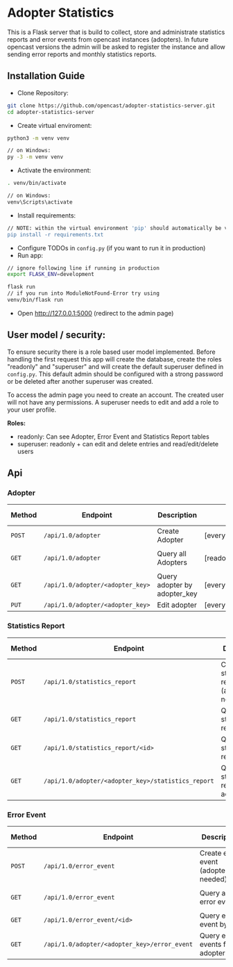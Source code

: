 # Adopter Statistics

This is a Flask server that is build to collect, store and administrate statistics reports and error events from 
opencast instances (adopters). 
In future opencast versions the admin will be asked to
register the instance and allow sending error reports and monthly statistics reports.

## Installation Guide

- Clone Repository:
```bash
git clone https://github.com/opencast/adopter-statistics-server.git
cd adopter-statistics-server
```
- Create virtual enviroment:
```bash
python3 -m venv venv

// on Windows:
py -3 -m venv venv
```
- Activate the environment:
```bash
. venv/bin/activate

// on Windows:
venv\Scripts\activate
```
- Install requirements:
```bash
// NOTE: within the virtual environment 'pip' should automatically be version 3.x - use pip3 if it isn't
pip install -r requirements.txt
```
- Configure TODOs in `config.py` (if you want to run it in production)
- Run app:
```bash
// ignore following line if running in production
export FLASK_ENV=development

flask run
// if you run into ModuleNotFound-Error try using
venv/bin/flask run
```
- Open http://127.0.0.1:5000 (redirect to the admin page)

## User model / security:
To ensure security there is a role based user model implemented.
Before handling the first request this app will create the database, create the roles "readonly" and "superuser"
and will create the default superuser defined in `config.py`. This default admin should be configured with a strong
password or be deleted after another superuser was created.

To access the admin page you need to create an account. The created user will not have any permissions.
A superuser needs to edit and add a role to your user profile.

**Roles:**
* readonly: Can see Adopter, Error Event and Statistics Report tables
* superuser: readonly + can edit and delete entries and read/edit/delete users

## Api
### Adopter
Method | Endpoint | Description | Auth | Query param 
------ | -------- | ----------- | ---- | -----------
`POST` | `/api/1.0/adopter` | Create Adopter | [everybody] | 
`GET` | `/api/1.0/adopter` | Query all Adopters | [readonly/superuser] | `__limit` & `__offset`
`GET` | `/api/1.0/adopter/<adopter_key>` | Query adopter by adopter_key | [everybody] |
`PUT` | `/api/1.0/adopter/<adopter_key>` | Edit adopter | [everybody] |

### Statistics Report
Method | Endpoint | Description | Auth | Query param 
------ | -------- | ----------- | ---- | -----------
`POST` | `/api/1.0/statistics_report` | Create statistics report (adopter_key needed) | [everybody] | 
`GET` | `/api/1.0/statistics_report` | Query all statistic reports | [readonly/superuser] | `__limit` & `__offset`
`GET` | `/api/1.0/statistics_report/<id>` | Query statistic report by id | [readonly/superuser] | 
`GET` | `/api/1.0/adopter/<adopter_key>/statistics_report` | Query statistics reports from adopter | [everybody] | `__limit` & `__offset`

### Error Event
Method | Endpoint | Description | Auth | Query param 
------ | -------- | ----------- | ---- | -----------
`POST` | `/api/1.0/error_event` | Create error event (adopter_key needed) | [everybody] | 
`GET` | `/api/1.0/error_event` | Query all error events | [readonly/superuser] | `__limit` & `__offset`
`GET` | `/api/1.0/error_event/<id>` | Query error event by id | [readonly/superuser] | 
`GET` | `/api/1.0/adopter/<adopter_key>/error_event` | Query error events from adopter | [everybody] | `__limit` & `__offset`
